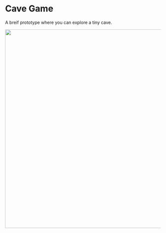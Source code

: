 # Cave Game

A breif prototype where you can explore a tiny cave.

<p align="center">
    <img src="https://github.com/user-attachments/assets/72dcf322-1351-4134-b506-67e01e240cc8" width="640"/>
</p>
